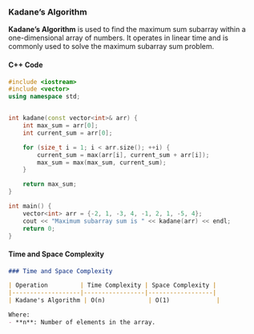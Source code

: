 ### Kadane’s Algorithm

**Kadane’s Algorithm** is used to find the maximum sum subarray within a one-dimensional array of numbers. It operates in linear time and is commonly used to solve the maximum subarray sum problem.

#### C++ Code

```cpp
#include <iostream>
#include <vector>
using namespace std;


int kadane(const vector<int>& arr) {
    int max_sum = arr[0];
    int current_sum = arr[0];

    for (size_t i = 1; i < arr.size(); ++i) {
        current_sum = max(arr[i], current_sum + arr[i]);
        max_sum = max(max_sum, current_sum);
    }

    return max_sum;
}

int main() {
    vector<int> arr = {-2, 1, -3, 4, -1, 2, 1, -5, 4};
    cout << "Maximum subarray sum is " << kadane(arr) << endl;
    return 0;
}
```

#### Time and Space Complexity

```markdown
### Time and Space Complexity

| Operation         | Time Complexity | Space Complexity |
|-------------------|-----------------|------------------|
| Kadane's Algorithm | O(n)            | O(1)             |

Where:
- **n**: Number of elements in the array.
```
